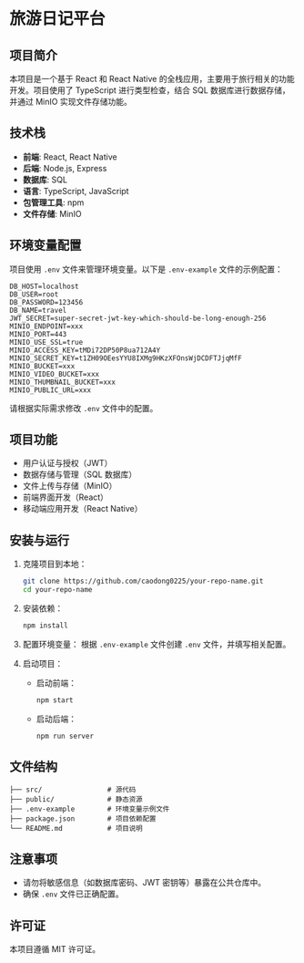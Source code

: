 # 旅游日记平台

## 项目简介
本项目是一个基于 React 和 React Native 的全栈应用，主要用于旅行相关的功能开发。项目使用了 TypeScript 进行类型检查，结合 SQL 数据库进行数据存储，并通过 MinIO 实现文件存储功能。

## 技术栈
- **前端**: React, React Native
- **后端**: Node.js, Express
- **数据库**: SQL
- **语言**: TypeScript, JavaScript
- **包管理工具**: npm
- **文件存储**: MinIO

## 环境变量配置
项目使用 `.env` 文件来管理环境变量。以下是 `.env-example` 文件的示例配置：

```env
DB_HOST=localhost
DB_USER=root
DB_PASSWORD=123456
DB_NAME=travel
JWT_SECRET=super-secret-jwt-key-which-should-be-long-enough-256
MINIO_ENDPOINT=xxx
MINIO_PORT=443
MINIO_USE_SSL=true
MINIO_ACCESS_KEY=tMDi72DP50P8ua712A4Y
MINIO_SECRET_KEY=t1ZH09OEesYYU8IXMg9HKzXFOnsWjDCDFTJjqMfF
MINIO_BUCKET=xxx
MINIO_VIDEO_BUCKET=xxx
MINIO_THUMBNAIL_BUCKET=xxx
MINIO_PUBLIC_URL=xxx
```

请根据实际需求修改 `.env` 文件中的配置。

## 项目功能
- 用户认证与授权（JWT）
- 数据存储与管理（SQL 数据库）
- 文件上传与存储（MinIO）
- 前端界面开发（React）
- 移动端应用开发（React Native）

## 安装与运行
1. 克隆项目到本地：
   ```bash
   git clone https://github.com/caodong0225/your-repo-name.git
   cd your-repo-name
   ```

2. 安装依赖：
   ```bash
   npm install
   ```

3. 配置环境变量：
   根据 `.env-example` 文件创建 `.env` 文件，并填写相关配置。

4. 启动项目：
    - 启动前端：
      ```bash
      npm start
      ```
    - 启动后端：
      ```bash
      npm run server
      ```

## 文件结构
```
├── src/                # 源代码
├── public/             # 静态资源
├── .env-example        # 环境变量示例文件
├── package.json        # 项目依赖配置
└── README.md           # 项目说明
```

## 注意事项
- 请勿将敏感信息（如数据库密码、JWT 密钥等）暴露在公共仓库中。
- 确保 `.env` 文件已正确配置。

## 许可证
本项目遵循 MIT 许可证。

